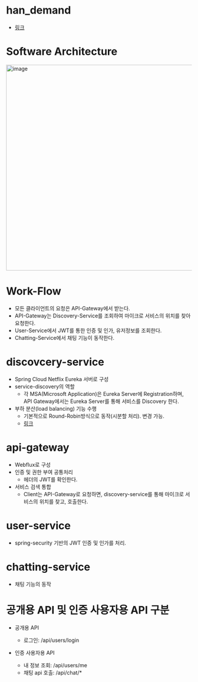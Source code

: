# han_demand
- [링크](https://okky.kr/article/423650)

# Software Architecture
<img width="558" alt="image" src="https://user-images.githubusercontent.com/26343023/154838218-223d7234-6b10-4d95-9afa-099bc8021993.png">

# Work-Flow
- 모든 클라이언트의 요청은 API-Gateway에서 받는다.
- API-Gateway는 Discovery-Service를 조회하여 마이크로 서비스의 위치를 찾아 요청한다.
- User-Service에서 JWT를 통한 인증 및 인가, 유저정보를 조회한다.
- Chatting-Service에서 채팅 기능이 동작한다.

# discovcery-service
- Spring Cloud Netflix Eureka 서버로 구성
- service-discovery의 역할
  - 각 MSA(Microsoft Application)은 Eureka Server에 Registration하며, API Gateway에서는 Eureka Server를 통해 서비스를 Discovery 한다.
- 부하 분산(load balancing) 기능 수행
  - 기본적으로 Round-Robin방식으로 동작(시분할 처리). 변경 가능.
  - [링크](https://docs.spring.io/spring-cloud-commons/docs/current/reference/html/#switching-between-the-load-balancing-algorithms)

# api-gateway
- Webflux로 구성
- 인증 및 권한 부여 공통처리
  - 헤더의 JWT를 확인한다.
- 서비스 검색 통합
  - Client는 API-Gateway로 요청하면, discovery-service를 통해 마이크로 서비스의 위치를 찾고, 호출한다.

# user-service

- spring-security 기반의 JWT 인증 및 인가를 처리.

# chatting-service

- 채팅 기능의 동작


# 공개용 API 및 인증 사용자용 API 구분

- 공개용 API
  - 로그인: /api/users/login

- 인증 사용자용 API
  - 내 정보 조회: /api/users/me
  - 채팅 api 호출: /api/chat/*
